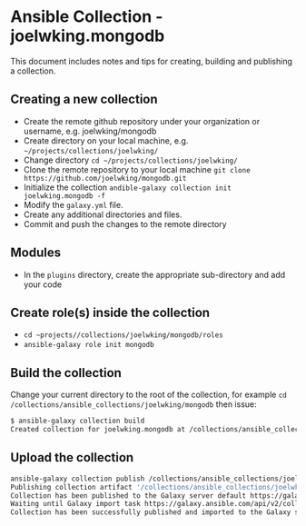 # Ansible Collection - joelwking.mongodb

This document includes notes and tips for creating, building and publishing a collection.

## Creating a new collection

* Create the remote github repository under your organization or username, e.g. joelwking/mongodb
* Create directory on your local machine, e.g. `~/projects/collections/joelwking/`
* Change directory `cd ~/projects/collections/joelwking/`
* Clone the remote repository to your local machine `git clone https://github.com/joelwking/mongodb.git`
* Initialize the collection  `andible-galaxy collection init joelwking.mongodb -f`
* Modify the `galaxy.yml` file.
* Create any additional directories and files.
* Commit and push the changes to the remote directory 

## Modules

* In the `plugins` directory, create the appropriate sub-directory and add your code

## Create role(s) inside the collection

* `cd ~projects//collections/joelwking/mongodb/roles`
* `ansible-galaxy role init mongodb`

## Build the collection

Change your current directory to the root of the collection, for example `cd /collections/ansible_collections/joelwking/mongodb` then issue:
```bash
$ ansible-galaxy collection build
Created collection for joelwking.mongodb at /collections/ansible_collections/joelwking/mongodb/joelwking-mongodb-0.0.1.tar.gz
```

## Upload the collection

```bash
ansible-galaxy collection publish /collections/ansible_collections/joelwking/mongodb/joelwking-mongodb-0.0.1.tar.gz --api-key=SECRET
Publishing collection artifact '/collections/ansible_collections/joelwking/mongodb/joelwking-mongodb-0.0.1.tar.gz' to default https://galaxy.ansible.com/api/
Collection has been published to the Galaxy server default https://galaxy.ansible.com/api/
Waiting until Galaxy import task https://galaxy.ansible.com/api/v2/collection-imports/692 has completed
Collection has been successfully published and imported to the Galaxy server default https://galaxy.ansible.com/api/

```

